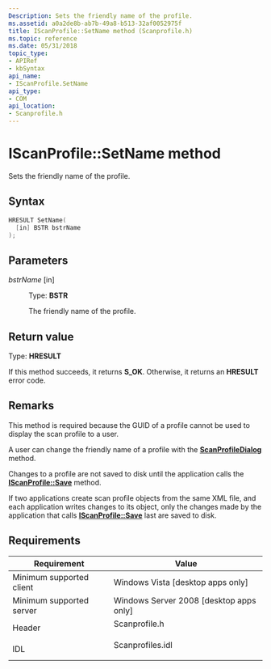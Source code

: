 ```yaml
---
Description: Sets the friendly name of the profile.
ms.assetid: a0a2de8b-ab7b-49a8-b513-32af0052975f
title: IScanProfile::SetName method (Scanprofile.h)
ms.topic: reference
ms.date: 05/31/2018
topic_type: 
- APIRef
- kbSyntax
api_name: 
- IScanProfile.SetName
api_type: 
- COM
api_location: 
- Scanprofile.h
---
```


# IScanProfile::SetName method

Sets the friendly name of the profile.

## Syntax


```C++
HRESULT SetName(
  [in] BSTR bstrName
);
```



## Parameters

<dl> <dt>

*bstrName* \[in\]
</dt> <dd>

Type: **BSTR**

The friendly name of the profile.

</dd> </dl>

## Return value

Type: **HRESULT**

If this method succeeds, it returns **S\_OK**. Otherwise, it returns an **HRESULT** error code.

## Remarks

This method is required because the GUID of a profile cannot be used to display the scan profile to a user.

A user can change the friendly name of a profile with the [**ScanProfileDialog**](-wia-iscanprofileui-scanprofiledialog.md) method.

Changes to a profile are not saved to disk until the application calls the [**IScanProfile::Save**](-wia-iscanprofile-save.md) method.

If two applications create scan profile objects from the same XML file, and each application writes changes to its object, only the changes made by the application that calls [**IScanProfile::Save**](-wia-iscanprofile-save.md) last are saved to disk.

## Requirements



| Requirement | Value |
|-------------------------------------|---------------------------------------------------------------------------------------------|
| Minimum supported client<br/> | Windows Vista \[desktop apps only\]<br/>                                              |
| Minimum supported server<br/> | Windows Server 2008 \[desktop apps only\]<br/>                                        |
| Header<br/>                   | <dl> <dt>Scanprofile.h</dt> </dl>    |
| IDL<br/>                      | <dl> <dt>Scanprofiles.idl</dt> </dl> |



 

 




